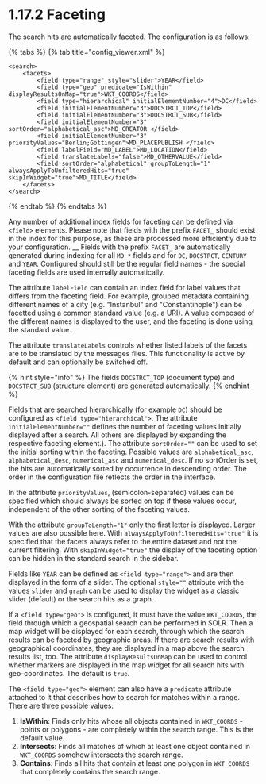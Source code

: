 # 1.17.2 Faceting

The search hits are automatically faceted. The configuration is as follows:

{% tabs %}
{% tab title="config_viewer.xml" %}
```markup
<search>
    <facets>
        <field type="range" style="slider">YEAR</field>
        <field type="geo" predicate="IsWithin" displayResultsOnMap="true">WKT_COORDS</field>
        <field type="hierarchical" initialElementNumber="4">DC</field>
        <field initialElementNumber="3">DOCSTRCT_TOP</field>
        <field initialElementNumber="3">DOCSTRCT_SUB</field>
        <field initialElementNumber="3" sortOrder="alphabetical_asc">MD_CREATOR </field>
        <field initialElementNumber="3" priorityValues="Berlin;Göttingen">MD_PLACEPUBLISH </field>
        <field labelField="MD_LABEL">MD_LOCATION</field>
        <field translateLabels="false">MD_OTHERVALUE</field>
        <field sortOrder="alphabetical" groupToLength="1" alwaysApplyToUnfilteredHits="true" skipInWidget="true">MD_TITLE</field>
    </facets>
</search>
```
{% endtab %}
{% endtabs %}

Any number of additional index fields for faceting can be defined via `<field>` elements. Please note that fields with the prefix `FACET_` should exist in the index for this purpose, as these are processed more efficiently due to your configuration. __ Fields with the prefix `FACET_` are automatically generated during indexing for all `MD_*` fields and for `DC`, `DOCSTRCT`, `CENTURY` and `YEAR`. Configured should still be the regular field names - the special faceting fields are used internally automatically.

The attribute `labelField` can contain an index field for label values that differs from the faceting field. For example, grouped metadata containing different names of a city (e.g. "Instanbul" and "Constantinople") can be facetted using a common standard value (e.g. a URI). A value composed of the different names is displayed to the user, and the faceting is done using the standard value.&#x20;

The attribute `translateLabels` controls whether listed labels of the facets are to be translated by the messages files. This functionality is active by default and can optionally be switched off.

{% hint style="info" %}
The fields `DOCSTRCT_TOP` (document type) and `DOCSTRCT_SUB` (structure element) are generated automatically.
{% endhint %}

Fields that are searched hierarchically (for example `DC`) should be configured as `<field type="hierarchical">`. The attribute `initialElementNumber=""` defines the number of faceting values initially displayed after a search. All others are displayed by expanding the respective faceting element.). The attribute `sortOrder=""` can be used to set the initial sorting within the faceting. Possible values are `alphabetical_asc`, `alphabetical_desc`, `numerical_asc` and `numerical_desc`. If no sortOrder is set, the hits are automatically sorted by occurrence in descending order. The order in the configuration file reflects the order in the interface.&#x20;

In the attribute `priorityValues`, (semicolon-separated) values can be specified which should always be sorted on top if these values occur, independent of the other sorting of the faceting values.

With the attribute `groupToLength="1"` only the first letter is displayed. Larger values are also possible here. With `alwaysApplyToUnfilteredHits="true"` it is specified that the facets always refer to the entire dataset and not the current filtering. With `skipInWidget="true"` the display of the faceting option can be hidden in the standard search in the sidebar.

Fields like `YEAR` can be defined as `<field type="range">` and are then displayed in the form of a slider. The optional `style=""` attribute with the values `slider` and `graph` can be used to display the widget as a classic slider (default) or the search hits as a graph.

If a `<field type="geo">` is configured, it must have the value `WKT_COORDS`, the field through which a geospatial search can be performed in SOLR. Then a map widget will be displayed for each search, through which the search results can be faceted by geographic areas. If there are search results with geographical coordinates, they are displayed in a map above the search results list, too. The attribute `displayResultsOnMap` can be used to control whether markers are displayed in the map widget for all search hits with geo-coordinates. The default is `true`.

The `<field type="geo">` element can also have a `predicate` attribute attached to it that describes how to search for matches within a range. There are three possible values:

1. **IsWithin**: Finds only hits whose all objects contained in `WKT_COORDS` - points or polygons - are completely within the search range. This is the default value.
2. **Intersects**: Finds all matches of which at least one object contained in `WKT_COORDS` somehow intersects the search range.
3. **Contains**: Finds all hits that contain at least one polygon in `WKT_COORDS` that completely contains the search range.
